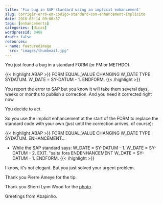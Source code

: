 ```yaml
---
title: 'Fix bug in SAP standard using an implicit enhancement'
slug: corrigir-erro-em-codigo-standard-com-enhancement-implicito
date: 2016-03-14 09:00:57
tags: [enhancements]
categories: [dicas]
wordpressId: 3488
draft: false
resources:
- name: featuredImage
  src: "images/thumbnail.jpg"
---
```

You just found a bug in a standard FORM (or FM or METHDO):


{{< highlight ABAP >}}
FORM EQUAL_VALUE CHANGING W_DATE TYPE SYDATUM.
  W_DATE = SY-DATUM - 1.
ENDFORM.
{{< /highlight >}}

You report the error to SAP but you know it will take them several days, weeks or months to publish a correction. And you need it corrected right now.

You decide to act.

So you use the implicit enhancement at the start of the FORM to replace the standard code with your own (just until the correction arrives, of course):


{{< highlight ABAP >}}
FORM EQUAL_VALUE CHANGING W_DATE TYPE SYDATUM.
ENHANCEMENT...
* While the SAP standard says: W_DATE = SY-DATUM - 1.
  W_DATE = SY-DATUM - 2.
  EXIT. "salta fora
ENDENHANCEMENT
W_DATE = SY-DATUM - 1.
ENDFORM.
{{< /highlight >}}

I know, it's not elegant. But you just solved your urgent problem.

Thank you Pierre Ameye for the tip.

Thank you Sherri Lynn Wood for the [photo][1].

Greetings from Abapinho.

   [1]: https://www.flickr.com/photos/sherriwood/4726344709
